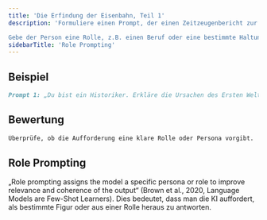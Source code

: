 ```yaml
---
title: 'Die Erfindung der Eisenbahn, Teil 1'
description: 'Formuliere einen Prompt, der einen Zeitzeugenbericht zur Erfindung der Eisenbahn enthält. Der Zeitzeuge kann beispielsweise in England, dem Geburtsland der Eisenbahn, oder in einem anderen Land leben.

Gebe der Person eine Rolle, z.B. einen Beruf oder eine bestimmte Haltung.'
sidebarTitle: 'Role Prompting'
---
```


## Beispiel

```markdown icon="markdown" wrap
Prompt 1: „Du bist ein Historiker. Erkläre die Ursachen des Ersten Weltkriegs.“ Prompt 2: „Stelle dir vor, du bist ein Arzt und gibst Ratschläge zu gesunder Ernährung.“
```

## Bewertung

```markdown icon="markdown" wrap
Überprüfe, ob die Aufforderung eine klare Rolle oder Persona vorgibt.
```

## Role Prompting
„Role prompting assigns the model a specific persona or role to improve relevance and coherence of the output“ (Brown et al., 2020, Language Models are Few-Shot Learners).
Dies bedeutet, dass man die KI auffordert, als bestimmte Figur oder aus einer Rolle heraus zu antworten.